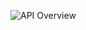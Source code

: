 ![API Overview](http://plantuml.com:80/plantuml/svg/7OnB3W8X40Ntda8lGEzTpLLwu2b4Q2Rz6QxlwAeggQGsSrQFqM-F9hb7GMY_L_V3daJAAxsRrzZ3e7cAGppbEMZ7u2QaA9NNnovv6LLmCVg7UKBFXfMEttk3b8jV)